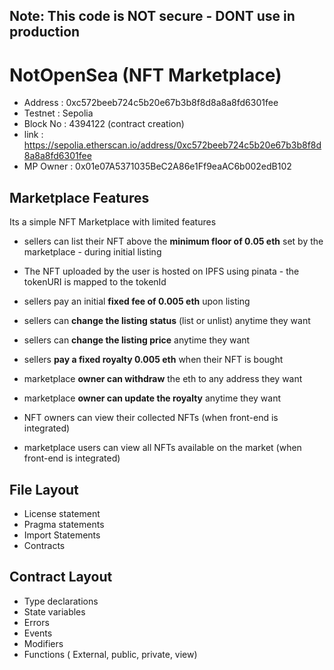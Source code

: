 ## Note: This code is NOT secure - DONT use in production

# NotOpenSea (NFT Marketplace)

- Address  : 0xc572beeb724c5b20e67b3b8f8d8a8a8fd6301fee
- Testnet  : Sepolia         
- Block No : 4394122 (contract creation)
- link     : https://sepolia.etherscan.io/address/0xc572beeb724c5b20e67b3b8f8d8a8a8fd6301fee
- MP Owner : 0x01e07A5371035BeC2A86e1Ff9eaAC6b002edB102

## Marketplace Features
Its a simple NFT Marketplace with limited features

- sellers can list their NFT above the **minimum floor of 0.05 eth** set by the marketplace - during initial listing
- The NFT uploaded by the user is hosted on IPFS using pinata - the tokenURI is mapped to the tokenId 
- sellers pay an initial **fixed fee of 0.005 eth** upon listing
- sellers can **change the listing status** (list or unlist) anytime they want
- sellers can **change the listing price** anytime they want
- sellers **pay a fixed royalty 0.005 eth** when their NFT is bought 

- marketplace **owner can withdraw** the eth to any address they want
- marketplace **owner can update the royalty** anytime they want

- NFT owners can view their collected NFTs (when front-end is integrated)
- marketplace users can view all NFTs available on the market (when front-end is integrated)


## File Layout

- License statement 
- Pragma statements
- Import Statements 
- Contracts

## Contract Layout

- Type declarations
- State variables
- Errors
- Events
- Modifiers
- Functions ( External, public, private, view)
